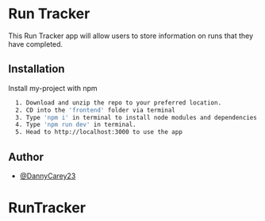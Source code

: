 # Run Tracker

This Run Tracker app will allow users to store information on runs that they have completed.

## Installation

Install my-project with npm

```bash
  1. Download and unzip the repo to your preferred location.
  2. CD into the 'frontend' folder via terminal
  3. Type 'npm i' in terminal to install node modules and dependencies
  4. Type 'npm run dev' in terminal.
  5. Head to http://localhost:3000 to use the app
```

## Author

- [@DannyCarey23](https://github.com/Dannycarey23)
# RunTracker
